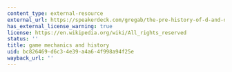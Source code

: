 ```yaml
---
content_type: external-resource
external_url: https://speakerdeck.com/gregab/the-pre-history-of-d-and-d-play-simulation-and-storytelling-in-1500-years-of-war-games
has_external_license_warning: true
license: https://en.wikipedia.org/wiki/All_rights_reserved
status: ''
title: game mechanics and history
uid: bc826469-d6c3-4e39-a4a6-4f998a94f25e
wayback_url: ''
---
```

